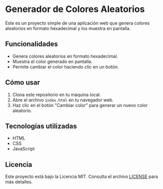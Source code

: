 # Generador de Colores Aleatorios

Este es un proyecto simple de una aplicación web que genera colores aleatorios en formato hexadecimal y los muestra en pantalla.

## Funcionalidades

- Genera colores aleatorios en formato hexadecimal.
- Muestra el color generado en pantalla.
- Permite cambiar el color haciendo clic en un botón.

## Cómo usar

1. Clona este repositorio en tu máquina local.
2. Abre el archivo `index.html` en tu navegador web.
3. Haz clic en el botón "Cambiar color" para generar un nuevo color aleatorio.

## Tecnologías utilizadas

- HTML
- CSS
- JavaScript

## Licencia

Este proyecto está bajo la Licencia MIT. Consulta el archivo [LICENSE](LICENSE) para más detalles.